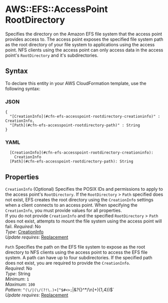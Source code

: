 # AWS::EFS::AccessPoint RootDirectory<a name="aws-properties-efs-accesspoint-rootdirectory"></a>

Specifies the directory on the Amazon EFS file system that the access point provides access to\. The access point exposes the specified file system path as the root directory of your file system to applications using the access point\. NFS clients using the access point can only access data in the access point's `RootDirectory` and it's subdirectories\.

## Syntax<a name="aws-properties-efs-accesspoint-rootdirectory-syntax"></a>

To declare this entity in your AWS CloudFormation template, use the following syntax:

### JSON<a name="aws-properties-efs-accesspoint-rootdirectory-syntax.json"></a>

```
{
  "[CreationInfo](#cfn-efs-accesspoint-rootdirectory-creationinfo)" : CreationInfo,
  "[Path](#cfn-efs-accesspoint-rootdirectory-path)" : String
}
```

### YAML<a name="aws-properties-efs-accesspoint-rootdirectory-syntax.yaml"></a>

```
  [CreationInfo](#cfn-efs-accesspoint-rootdirectory-creationinfo): 
    CreationInfo
  [Path](#cfn-efs-accesspoint-rootdirectory-path): String
```

## Properties<a name="aws-properties-efs-accesspoint-rootdirectory-properties"></a>

`CreationInfo`  <a name="cfn-efs-accesspoint-rootdirectory-creationinfo"></a>
\(Optional\) Specifies the POSIX IDs and permissions to apply to the access point's `RootDirectory`\. If the `RootDirectory` > `Path` specified does not exist, EFS creates the root directory using the `CreationInfo` settings when a client connects to an access point\. When specifying the `CreationInfo`, you must provide values for all properties\.   
If you do not provide `CreationInfo` and the specified `RootDirectory` > `Path` does not exist, attempts to mount the file system using the access point will fail\.
*Required*: No  
*Type*: [CreationInfo](aws-properties-efs-accesspoint-creationinfo.md)  
*Update requires*: [Replacement](https://docs.aws.amazon.com/AWSCloudFormation/latest/UserGuide/using-cfn-updating-stacks-update-behaviors.html#update-replacement)

`Path`  <a name="cfn-efs-accesspoint-rootdirectory-path"></a>
Specifies the path on the EFS file system to expose as the root directory to NFS clients using the access point to access the EFS file system\. A path can have up to four subdirectories\. If the specified path does not exist, you are required to provide the `CreationInfo`\.  
*Required*: No  
*Type*: String  
*Minimum*: `1`  
*Maximum*: `100`  
*Pattern*: `^(\/|(\/(?!\.)+[^$#<>;`|&?{}^*/\n]+){1,4})$`  
*Update requires*: [Replacement](https://docs.aws.amazon.com/AWSCloudFormation/latest/UserGuide/using-cfn-updating-stacks-update-behaviors.html#update-replacement)